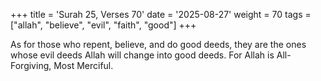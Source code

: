 +++
title = 'Surah 25, Verses 70'
date = '2025-08-27'
weight = 70
tags = ["allah", "believe", "evil", "faith", "good"]
+++

As for those who repent, believe, and do good deeds, they are the ones whose evil deeds Allah will change into good deeds. For Allah is All-Forgiving, Most Merciful.